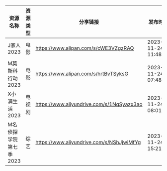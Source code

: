 | 资源名称          | 资源类型 | 分享链接                                      | 发布时间                |
| ------------- | ---- | ----------------------------------------- | ------------------- |
| J家人2023       | 电影   | https://www.alipan.com/s/cWE3VZgzRAQ      | 2023-11-24 11:48:05 |
| M莫斯科行动2023    | 电影   | https://www.alipan.com/s/hrtBvTSyksG      | 2023-11-24 07:48:05 |
| X小满生活2023     | 电视剧  | https://www.aliyundrive.com/s/1NqSyazx3ao | 2023-11-24 08:01:04 |
| M名侦探学院第七季2023 | 综艺   | https://www.aliyundrive.com/s/NShJjwiMfYg | 2023-11-24 15:21:04 |
